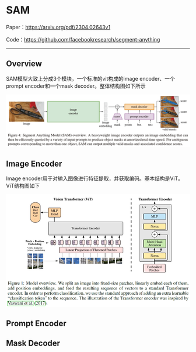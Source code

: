 # SAM

Paper：https://arxiv.org/pdf/2304.02643v1

Code：https://github.com/facebookresearch/segment-anything

___


## Overview
SAM模型大致上分成3个模块，一个标准的vit构成的image encoder、一个prompt encoder和一个mask decoder。整体结构图如下所示

![SAM](<../../Images/SAM overview.png>)


## Image Encoder
Image encoder用于对输入图像进行特征提取，并获取编码。基本结构是ViT。ViT结构图如下

![ViT](<../../Images/ViT overview.png>)



## Prompt Encoder


## Mask Decoder